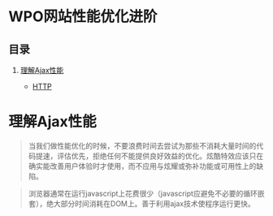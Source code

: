 # WPO网站性能优化进阶

## 目录

1. [理解Ajax性能](#a)
	* [HTTP](#a1)
	
	<a name="a"></a>
# 理解Ajax性能
> 当我们做性能优化的时候，不要浪费时间去尝试为那些不消耗大量时间的代码提速，评估优先，拒绝任何不能提供良好效益的优化。炫酷特效应该只在确实能改善用户体验时才使用，而不应用与炫耀或弥补功能或可用性上的缺陷。

> 浏览器通常在运行javascript上花费很少（javascript应避免不必要的循环嵌套），绝大部分时间消耗在DOM上。善于利用ajax技术使程序运行更快。
